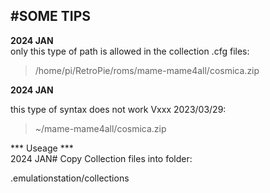  #SOME TIPS
-
**2024 JAN**  
only this type of path is allowed in the collection .cfg files:  

> /home/pi/RetroPie/roms/mame-mame4all/cosmica.zip

**2024 JAN**  

this type of syntax does not work Vxxx  2023/03/29:

> ~/mame-mame4all/cosmica.zip

*** Useage ***  
2024 JAN# Copy Collection files into folder:

.emulationstation/collections
